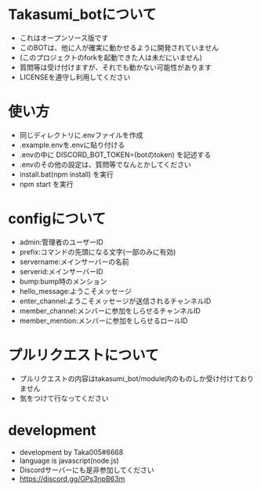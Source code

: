 # Takasumi_botについて
- これはオープンソース版です
- このBOTは、他に人が確実に動かせるように開発されていません
- (このプロジェクトのforkを起動できた人は未だにいません)
- 質問等は受け付けますが、それでも動かない可能性があります
- LICENSEを遵守し利用してください
# 使い方
- 同じディレクトリに.envファイルを作成
- .example.envを.envに貼り付ける
- .envの中に DISCORD_BOT_TOKEN=(botのtoken) を記述する
- .envのその他の設定は、質問等でなんとかしてください
- install.bat(npm install) を実行
- npm start を実行
# configについて
- admin:管理者のユーザーID
- prefix:コマンドの先頭になる文字(一部のみに有効)
- servername:メインサーバーの名前
- serverid:メインサーバーID
- bump:bump時のメンション
- hello_message:ようこそメッセージ
- enter_channel:ようこそメッセージが送信されるチャンネルID
- member_channel:メンバーに参加をしらせるチャンネルID
- member_mention:メンバーに参加をしらせるロールID
# プルリクエストについて
- プルリクエストの内容はtakasumi_bot/module内のものしか受け付けておりません
- 気をつけて行なってください
# development
- development by Taka005#6668
- language is javascript(node.js)
- Discordサーバーにも是非参加してください
- https://discord.gg/GPs3npB63m